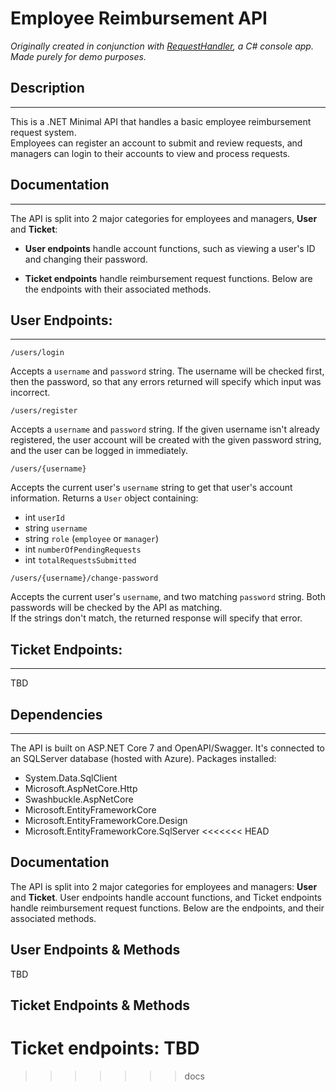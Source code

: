 # Employee Reimbursement API
*Originally created in conjunction with [RequestHandler](https://github.com/briannarenni/RequestHandler-221024), a C# console app. Made purely for demo purposes.*
## Description
---
This is a .NET Minimal API that handles a basic employee reimbursement request system. <br>
Employees can register an account to submit and review requests, and managers can login to their accounts to view and process requests.
## Documentation
---
The API is split into 2 major categories for employees and managers, **User** and **Ticket**:

- **User endpoints** handle account functions, such as viewing a user's ID and changing their password.

- **Ticket endpoints** handle reimbursement request functions. Below are the endpoints with their associated methods.

## User Endpoints:
----
```
/users/login
```
Accepts a `username` and `password` string. The username will be checked first, then the password, so that any errors returned will specify which input was incorrect.

```
/users/register
```
Accepts a `username` and `password` string. If the given username isn't already registered, the user account will be created with the given password string, and the user can be logged in immediately.

```
/users/{username}
```
Accepts the current user's `username` string to get that user's account information. Returns a `User` object containing:
- int `userId`
- string `username`
- string `role` (`employee` or `manager`)
- int `numberOfPendingRequests`
- int `totalRequestsSubmitted`

```
/users/{username}/change-password
```
Accepts the current user's `username`, and two matching `password` string. Both passwords will be checked by the API as matching.<br>
If the strings don't match, the returned response will specify that error.

## Ticket Endpoints:
---
TBD
## Dependencies
---
The API is built on ASP.NET Core 7 and OpenAPI/Swagger. It's connected to an SQLServer database (hosted with Azure). Packages installed:
- System.Data.SqlClient
- Microsoft.AspNetCore.Http
- Swashbuckle.AspNetCore
- Microsoft.EntityFrameworkCore
- Microsoft.EntityFrameworkCore.Design
- Microsoft.EntityFrameworkCore.SqlServer
<<<<<<< HEAD
## Documentation
The API is split into 2 major categories for employees and managers: **User** and **Ticket**. User endpoints handle account functions, and Ticket endpoints handle reimbursement request functions. Below are the endpoints, and their associated methods.
## User Endpoints & Methods
TBD
## Ticket Endpoints & Methods
Ticket endpoints:
TBD
=======
>>>>>>> docs
